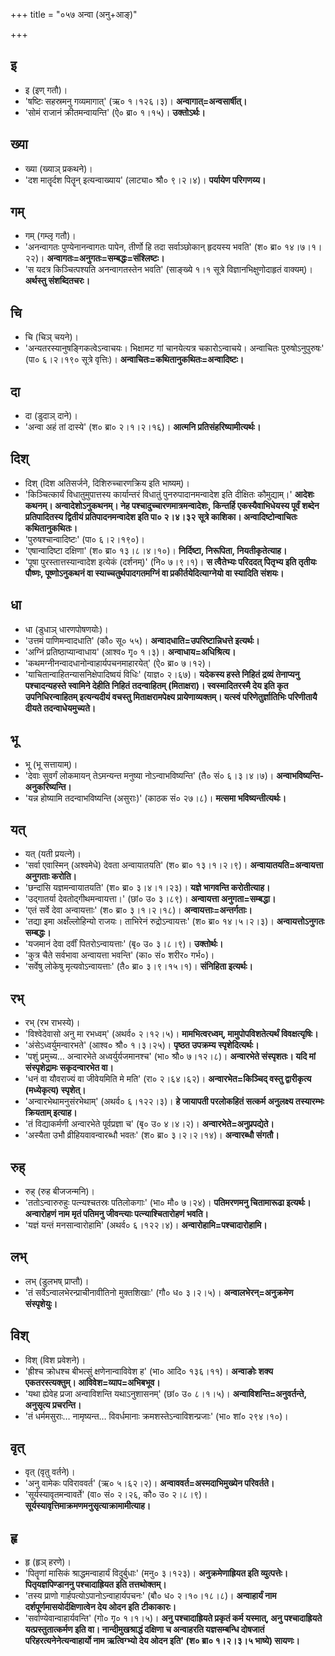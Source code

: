 +++
title = "०५७ अन्वा (अनु+आङ्)"

+++

## इ
- इ (इण् गतौ)।
- 'षष्टिः सहस्रमनु गव्यमागात्' (ऋ० १।१२६।३)। **अन्वागात्=अन्वसार्षीत्।**
- 'सोमं राजानं क्रीतमन्वायन्ति' (ऐ० ब्रा० १।१५)। **उक्तोऽर्थः।**

## ख्या
- ख्या (ख्याञ् प्रकथने)।
- 'दश मातॄर्दश पितॄन् इत्यन्वाख्याय' (लाट्या० श्रौ० ९।२।४)। **पर्यायेण परिगणय्य।**

## गम्
- गम् (गम्लृ गतौ)।
- 'अनन्वागतः पुण्येनानन्वागतः पापेन, तीर्णो हि तदा सर्वाञ्छोकान् हृदयस्य भवति' (श० ब्रा० १४।७।१।२२)। **अन्वागतः=अनुगतः=सम्बद्धः=संश्लिष्टः।**
- 'स यदत्र किञ्चित्पश्यति अनन्वागतस्तेन भवति' (साङ्ख्ये १।१ सूत्रे विज्ञानभिक्षुणोदाहृतं वाक्यम्)। **अर्थस्तु संशब्दितचरः।**

## चि
- चि (चिञ् चयने)।
- 'अन्यतरस्यानुषङ्गिकत्वेऽन्वाचयः। भिक्षामट गां चानयेत्यत्र चकारोऽन्वाचये। अन्वाचितः पुरुषोऽनुपुरुषः' (पा० ६।२।१९० सूत्रे वृत्तिः)। **अन्वाचितः=कथितानुकथितः=अन्वादिष्टः।**

## दा
- दा (डुदाञ् दाने)।
- 'अन्वा अहं तां दास्ये' (श० ब्रा० २।१।२।१६)। **आत्मनि प्रतिसंहरिष्यामीत्यर्थः।**

## दिश्
- दिश् (दिश अतिसर्जने, दिशिरुच्चारणक्रिय इति भाष्यम्)।
- 'किञ्चित्कार्यं विधातुमुपात्तस्य कार्यान्तरं विधातुं पुनरुपादानमन्वादेश इति दीक्षितः कौमुद्याम्।' **आदेशः कथनम्। अन्वादेशोऽनुकथनम्। नेह पश्चादुच्चारणमात्रमन्वादेशः, किन्तर्हि एकस्यैवाभिधेयस्य पूर्वं शब्देन प्रतिपादितस्य द्वितीयं प्रतिपादनमन्वादेश इति पा० २।४।३२ सूत्रे काशिका। अन्वादिष्टोन्वाचितः कथितानुकथितः।**
- 'पुरुषश्चान्वादिष्टः' (पा० ६।२।१९०)।
- 'एषान्वादिष्टा दक्षिणा' (श० ब्रा० १३।८।४।१०)। **निर्दिष्टा, निरूपिता, नियतीकृतेत्याह।**
- 'पूषा पुरस्तात्तस्यान्वादेश इत्येकं (दर्शनम्)' (नि० ७।९।१)। **स त्वैतेभ्यः परिददत् पितृभ्य इति तृतीयः पौष्णः, पूष्णोऽनुकथनं वा स्याच्चतुर्थपादगतमग्निं वा प्रकीर्तयेदित्याग्नेयो वा स्यादिति संशयः।**

## धा
- धा (डुधाञ् धारणपोषणयोः)।
- 'उत्तमं पाणिमन्वादधाति' (कौ० सू० ५५)। **अन्वादधाति=उपरिष्टान्निधत्ते इत्यर्थः।**
- 'अग्निं प्रतिष्ठाप्यान्वाधाय' (आश्व० गृ० १।३)। **अन्वाधाय=अधिश्रित्य।**
- 'कथमग्नीनन्वादधानोन्वाहार्यपचनमाहारयेत्' (ऐ० ब्रा० ७।१२)।
- 'याचितान्वाहितन्यासनिक्षेपादिष्वयं विधिः' (याज्ञ० २।६७)। **यदेकस्य हस्ते निहितं द्रव्यं तेनाप्यनु पश्चादन्यहस्ते स्वामिने देहीति निहितं तदन्वाहितम् (मिताक्षरा)। स्वस्मादितरस्मै देय इति कृत उपनिधिरन्वाहितम् इत्यन्यदीयं वचस्तु मिताक्षरामपेक्ष्य प्रायेणाव्यक्तम्। यत्स्वं परिणेतुर्ज्ञातिभिः परिणीतायै दीयते तदन्वाधेयमुच्यते।**

## भू
- भू (भू सत्तायाम्)।
- 'देवाः सुवर्गं लोकमायन् तेऽमन्यन्त मनुष्या नोऽन्वाभविष्यन्ति' (तै० सं० ६।३।४।७)। **अन्वाभविष्यन्ति-अनुकरिष्यन्ति।**
- 'यन्न होष्यामि तदन्वाभविष्यन्ति (असुराः)' (काठक सं० २७।८)। **मत्समा भविष्यन्तीत्यर्थः।**

## यत्
- यत् (यती प्रयत्ने)।
- 'सर्वा एवास्मिन् (अश्वमेधे) देवता अन्वायातयति' (श० ब्रा० १३।१।२।९)। **अन्वायातयति=अन्वायत्ता अनुगताः करोति।**
- 'छन्दांसि यज्ञमन्वायातयति' (श० ब्रा० ३।४।१।२३)। **यज्ञे भागवन्ति करोतीत्याह।**
- 'उद्गातर्या देवतोद्गीथमन्वायत्ता।' (छां० उ० ३।८९)। **अन्वायत्ता अनुगता=सम्बद्धा।**
- 'एतं सर्वे देवा अन्वायत्ताः' (श० ब्रा० ३।१।२।१८)। **अन्वायत्ताः=अन्तर्गताः।**
- 'तद्या इमा अक्षँल्लोहिन्यो राजयः। ताभिरेनं रुद्रोऽन्वायत्तः' (श० ब्रा० १४।५।२।३)। **अन्वायत्तोऽनुगतः सम्बद्धः।**
- 'यजमानं देवा दर्वीं पितरोऽन्वायत्ताः' (बृ० उ० ३।८।९)। **उक्तोर्थः।**
- 'कुत्र चैते सर्वभावा अन्वायत्ता भवन्ति' (का० सं० शरीर० गर्भ०)।
- 'सर्वेषु लोकेषु मृत्यवोऽन्वायत्ताः' (तै० ब्रा० ३।९।१५।१)। **संनिहिता इत्यर्थः।**

## रभ्
- रभ् (रभ राभस्ये)।
- 'विश्वेदेवासो अनु मा रभध्वम्' (अथर्व० २।१२।५)। **मामभित्वरध्वम्, मामुपोपविशतेत्यर्थं विवक्षत्यृषिः।**
- 'अंसेऽध्वर्युमन्वारभते' (आश्व० श्रौ० १।३।२५)। **पृष्ठत उपक्रम्य स्पृशेदित्यर्थः।**
- 'पशुं प्रमुच्य… अन्वारभेते अध्वर्युर्यजमानश्च' (भा० श्रौ० ७।१२।८)। **अन्वारभेते संस्पृशतः। यदि मां संस्पृशेद्रामः सकृदन्वारभेत वा।**
- 'धनं वा यौवराज्यं वा जीवेयमिति मे मति' (रा० २।६४।६२)। **अन्वारभेत=किञ्चिद् वस्तु द्वारीकृत्य (मध्येकृत्य) स्पृशेत्।**
- 'अन्वारभेथामनुसंरभेथाम्' (अथर्व० ६।१२२।३)। **हे जायापती परलोकहितं सत्कर्म अनुलक्ष्य तस्यारम्भः क्रियताम् इत्याह।**
- 'तं विद्याकर्मणी अन्वारभेते पूर्वप्रज्ञा च' (बृ० उ० ४।४।२)। **अन्वारभेते=अनुप्रपद्येते।**
- 'अस्यैता उभौ व्रीहियवावन्वारब्धौ भवतः' (श० ब्रा० ३।२।२।१४)। **अन्वारब्धौ संगतौ।**

## रुह्
- रुह् (रुह बीजजन्मनि)।
- 'ततोऽन्वारुरुहुः पत्न्यश्चतस्रः पतिलोकगाः' (भा० मौ० ७।२४)। **पतिमरणमनु चितामारूढा इत्यर्थः। अन्वारोहणं नाम मृतं पतिमनु जीवन्त्याः पत्न्याश्चितारोहणं भवति।**
- 'यज्ञं यन्तं मनसान्वारोहामि' (अथर्व० ६।१२२।४)। **अन्वारोहामि=पश्चादारोहामि।**

## लभ्
- लभ् (डुलभष् प्राप्तौ)।
- 'तं सर्वेऽन्वालभेरन्प्राचीनावीतिनो मुक्तशिखाः' (गौ० ध० ३।२।५)। **अन्वालभेरन्=अनुक्रमेण संस्पृशेयुः।**

## विश्
- विश् (विश प्रवेशने)।
- 'ह्रीश्च क्रोधश्च बीभत्सुं क्षणेनान्वाविवेश ह' (भा० आदि० १३६।११)। **अन्वाङोः शक्य एकतरस्त्यक्तुम्। आविवेश=व्याप=अभिबभूव।**
- 'यथा ह्येवेह प्रजा अन्वाविशन्ति यथाऽनुशासनम्' (छां० उ० ८।१।५)। **अन्वाविशन्ति=अनुवर्तन्ते, अनुसृत्य प्रचरन्ति।**
- 'तं धर्ममसुराः… नामृष्यन्त… विवर्धमानाः क्रमशस्तेऽन्वाविशन्प्रजाः' (भा० शां० २९४।१०)।

## वृत्
- वृत् (वृतु वर्तने)।
- 'अनु वामेकः पविराववर्त' (ऋ० ५।६२।२)। **अन्वाववर्त=अस्मदाभिमुख्येन परिवर्तते।**
- 'सूर्यस्यावृतमन्वावर्ते' (वा० सं० २।२६, कौ० उ० २।८।९)। **सूर्यस्यावृत्तिमाक्रमणमनुसृत्याक्रामामीत्याह।**

## हृ
- हृ (हृञ् हरणे)।
- 'पितॄणां मासिकं श्राद्धमन्वाहार्यं विदुर्बुधाः' (मनु० ३।१२३)। **अनुक्रमेणाह्रियत इति व्युत्पत्तेः। पितृयज्ञपिण्डाननु पश्चादाह्रियत इति तत्तथोक्तम्।**
- 'तस्य प्राणो गार्हपत्योऽपानोऽन्वाहार्यपचनः' (बौ० ध० २।१०।१८।८)। **अन्वाहार्यं नाम दर्शपूर्णमासयोर्दक्षिणात्वेन देय ओदन इति टीकाकारः।**
- 'सर्वाण्येवान्वाहार्यवन्ति' (गो० गृ० १।१।५)। **अनु पश्चादाह्रियते प्रकृतं कर्म यस्मात्, अनु पश्चादाह्रियते यत्प्रस्तुतात्कर्मण इति
वा। नान्दीमुखश्राद्धं दक्षिणा च अन्वाहरति यज्ञसम्बन्धि दोषजातं परिहरत्यनेनेत्यन्वाहार्यो नाम ऋत्विग्भ्यो देय ओदन इति' (श० ब्रा० १।२।३।५ भाष्ये) सायणः।**
